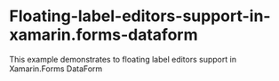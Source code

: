 # Floating-label-editors-support-in-xamarin.forms-dataform
This example demonstrates to floating label editors support in Xamarin.Forms DataForm
